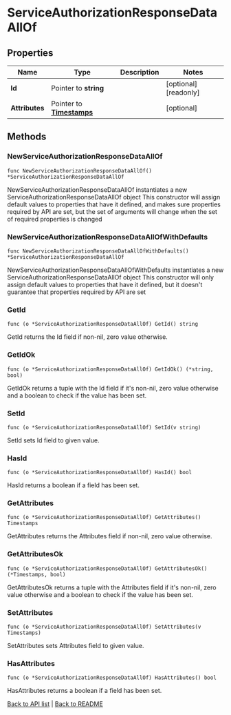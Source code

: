 # ServiceAuthorizationResponseDataAllOf

## Properties

Name | Type | Description | Notes
------------ | ------------- | ------------- | -------------
**Id** | Pointer to **string** |  | [optional] [readonly] 
**Attributes** | Pointer to [**Timestamps**](Timestamps.md) |  | [optional] 

## Methods

### NewServiceAuthorizationResponseDataAllOf

`func NewServiceAuthorizationResponseDataAllOf() *ServiceAuthorizationResponseDataAllOf`

NewServiceAuthorizationResponseDataAllOf instantiates a new ServiceAuthorizationResponseDataAllOf object
This constructor will assign default values to properties that have it defined,
and makes sure properties required by API are set, but the set of arguments
will change when the set of required properties is changed

### NewServiceAuthorizationResponseDataAllOfWithDefaults

`func NewServiceAuthorizationResponseDataAllOfWithDefaults() *ServiceAuthorizationResponseDataAllOf`

NewServiceAuthorizationResponseDataAllOfWithDefaults instantiates a new ServiceAuthorizationResponseDataAllOf object
This constructor will only assign default values to properties that have it defined,
but it doesn't guarantee that properties required by API are set

### GetId

`func (o *ServiceAuthorizationResponseDataAllOf) GetId() string`

GetId returns the Id field if non-nil, zero value otherwise.

### GetIdOk

`func (o *ServiceAuthorizationResponseDataAllOf) GetIdOk() (*string, bool)`

GetIdOk returns a tuple with the Id field if it's non-nil, zero value otherwise
and a boolean to check if the value has been set.

### SetId

`func (o *ServiceAuthorizationResponseDataAllOf) SetId(v string)`

SetId sets Id field to given value.

### HasId

`func (o *ServiceAuthorizationResponseDataAllOf) HasId() bool`

HasId returns a boolean if a field has been set.

### GetAttributes

`func (o *ServiceAuthorizationResponseDataAllOf) GetAttributes() Timestamps`

GetAttributes returns the Attributes field if non-nil, zero value otherwise.

### GetAttributesOk

`func (o *ServiceAuthorizationResponseDataAllOf) GetAttributesOk() (*Timestamps, bool)`

GetAttributesOk returns a tuple with the Attributes field if it's non-nil, zero value otherwise
and a boolean to check if the value has been set.

### SetAttributes

`func (o *ServiceAuthorizationResponseDataAllOf) SetAttributes(v Timestamps)`

SetAttributes sets Attributes field to given value.

### HasAttributes

`func (o *ServiceAuthorizationResponseDataAllOf) HasAttributes() bool`

HasAttributes returns a boolean if a field has been set.


[Back to API list](../README.md#documentation-for-api-endpoints) | [Back to README](../README.md)


